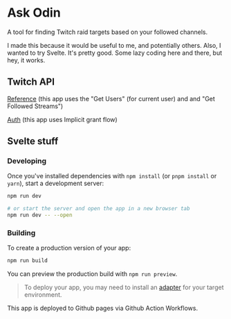 # Ask Odin
A tool for finding Twitch raid targets based on your followed channels.

I made this because it would be useful to me, and potentially others. Also, I wanted to try Svelte. It's pretty good.
Some lazy coding here and there, but hey, it works.

## Twitch API

[Reference](https://dev.twitch.tv/docs/api/reference/) (this app uses the "Get Users" (for current user) and and "Get Followed Streams")

[Auth](https://dev.twitch.tv/docs/authentication/getting-tokens-oauth/) (this app uses Implicit grant flow)

## Svelte stuff

### Developing

Once you've installed dependencies with `npm install` (or `pnpm install` or `yarn`), start a development server:

```bash
npm run dev

# or start the server and open the app in a new browser tab
npm run dev -- --open
```

### Building

To create a production version of your app:

```bash
npm run build
```

You can preview the production build with `npm run preview`.

> To deploy your app, you may need to install an [adapter](https://kit.svelte.dev/docs/adapters) for your target environment.

This app is deployed to Github pages via Github Action Workflows.
